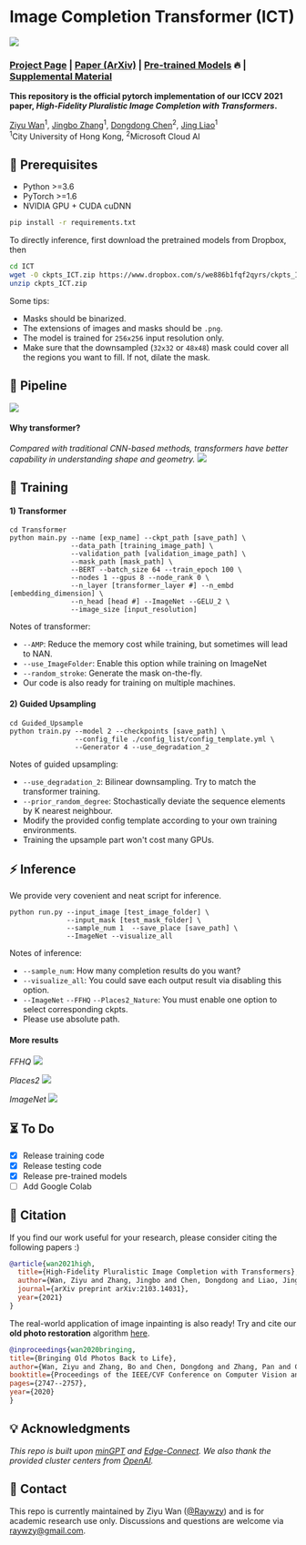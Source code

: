 # Image Completion Transformer (ICT)

<img src='imgs/teaser.png'/>

### [Project Page](http://raywzy.com/ICT/) | [Paper (ArXiv)](https://arxiv.org/pdf/2103.14031.pdf) | [Pre-trained Models](https://www.dropbox.com/s/we886b1fqf2qyrs/ckpts_ICT.zip?dl=0) :fire: | [Supplemental Material](http://raywzy.com/ICT/supple.pdf)

**This repository is the official pytorch implementation of our ICCV 2021 paper, *High-Fidelity Pluralistic Image Completion with Transformers*.**

[Ziyu Wan](http://raywzy.com/)<sup>1</sup>,
[Jingbo Zhang](https://github.com/Eckert-ZJB)<sup>1</sup>,
[Dongdong Chen](http://www.dongdongchen.bid/)<sup>2</sup>,
[Jing Liao](https://liaojing.github.io/html/)<sup>1</sup> <br>
<sup>1</sup>City University of Hong Kong, <sup>2</sup>Microsoft Cloud AI



## :balloon: Prerequisites

- Python >=3.6
- PyTorch >=1.6
- NVIDIA GPU + CUDA cuDNN
```bash
pip install -r requirements.txt
```

To directly inference, first download the pretrained models from Dropbox, then
```bash
cd ICT
wget -O ckpts_ICT.zip https://www.dropbox.com/s/we886b1fqf2qyrs/ckpts_ICT.zip?dl=1
unzip ckpts_ICT.zip
```

Some tips:
+ Masks should be binarized.
+ The extensions of images and masks should be `.png`.
+ The model is trained for `256x256` input resolution only.
+ Make sure that the downsampled (`32x32` or `48x48`) mask could cover all the regions you want to fill. If not, dilate the mask.

## :star2: Pipeline
<img src='imgs/Pipeline.png'/>

#### Why transformer?
*Compared with traditional CNN-based methods, transformers have better capability in understanding shape and geometry.*
<img src='imgs/structure.png'/>

## :rocket: Training

#### 1) Transformer

```
cd Transformer
python main.py --name [exp_name] --ckpt_path [save_path] \
               --data_path [training_image_path] \
               --validation_path [validation_image_path] \
               --mask_path [mask_path] \
               --BERT --batch_size 64 --train_epoch 100 \
               --nodes 1 --gpus 8 --node_rank 0 \
               --n_layer [transformer_layer #] --n_embd [embedding_dimension] \
               --n_head [head #] --ImageNet --GELU_2 \
               --image_size [input_resolution]
```

Notes of transformer: 
+ `--AMP`: Reduce the memory cost while training, but sometimes will lead to NAN.
+ `--use_ImageFolder`: Enable this option while training on ImageNet
+ `--random_stroke`: Generate the mask on-the-fly.
+ Our code is also ready for training on multiple machines.

#### 2) Guided Upsampling

```
cd Guided_Upsample
python train.py --model 2 --checkpoints [save_path] \
                --config_file ./config_list/config_template.yml \
                --Generator 4 --use_degradation_2
```

Notes of guided upsampling: 
+ `--use_degradation_2`: Bilinear downsampling. Try to match the transformer training.
+ `--prior_random_degree`: Stochastically deviate the sequence elements by K nearest neighbour.
+ Modify the provided config template according to your own training environments.
+ Training the upsample part won't cost many GPUs.


## :zap: Inference

We provide very covenient and neat script for inference.
```
python run.py --input_image [test_image_folder] \
              --input_mask [test_mask_folder] \
              --sample_num 1  --save_place [save_path] \
              --ImageNet --visualize_all
```

Notes of inference: 
+ `--sample_num`: How many completion results do you want?
+ `--visualize_all`: You could save each output result via disabling this option.
+ `--ImageNet` `--FFHQ` `--Places2_Nature`: You must enable one option to select corresponding ckpts.
+ Please use absolute path.


#### More results
*FFHQ*
<img src='imgs/FFHQ.png'/>

*Places2*
<img src='imgs/Places2.png'/>

*ImageNet*
<img src='imgs/ImageNet.png'/>


## :hourglass_flowing_sand: To Do
- [x] Release training code
- [x] Release testing code
- [x] Release pre-trained models
- [ ] Add Google Colab

## :notebook_with_decorative_cover: Citation

If you find our work useful for your research, please consider citing the following papers :)

```bibtex
@article{wan2021high,
  title={High-Fidelity Pluralistic Image Completion with Transformers},
  author={Wan, Ziyu and Zhang, Jingbo and Chen, Dongdong and Liao, Jing},
  journal={arXiv preprint arXiv:2103.14031},
  year={2021}
}
```
The real-world application of image inpainting is also ready! Try and cite our **old photo restoration** algorithm [here](https://github.com/microsoft/Bringing-Old-Photos-Back-to-Life). 

```bibtex
@inproceedings{wan2020bringing,
title={Bringing Old Photos Back to Life},
author={Wan, Ziyu and Zhang, Bo and Chen, Dongdong and Zhang, Pan and Chen, Dong and Liao, Jing and Wen, Fang},
booktitle={Proceedings of the IEEE/CVF Conference on Computer Vision and Pattern Recognition},
pages={2747--2757},
year={2020}
}
```
## :bulb: Acknowledgments

*This repo is built upon [minGPT](https://github.com/karpathy/minGPT) and [Edge-Connect](https://github.com/knazeri/edge-connect). We also thank the provided cluster centers from [OpenAI](https://github.com/openai/image-gpt).*

## :incoming_envelope: Contact

This repo is currently maintained by Ziyu Wan ([@Raywzy](https://github.com/raywzy)) and is for academic research use only. Discussions and questions are welcome via raywzy@gmail.com. 